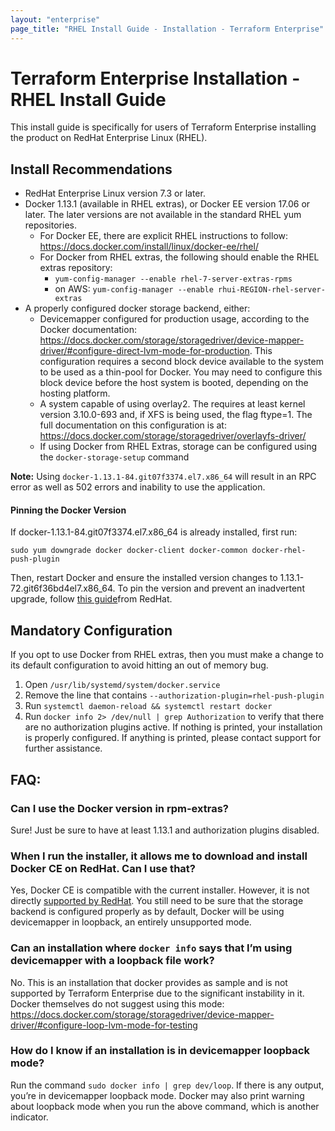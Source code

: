 ```yaml
---
layout: "enterprise"
page_title: "RHEL Install Guide - Installation - Terraform Enterprise"
---
```


# Terraform Enterprise Installation - RHEL Install Guide

This install guide is specifically for users of Terraform Enterprise installing the product on RedHat Enterprise Linux (RHEL).

## Install Recommendations

* RedHat Enterprise Linux version 7.3 or later.
* Docker 1.13.1 (available in RHEL extras), or Docker EE version 17.06 or later. The later versions are not available in the standard RHEL yum repositories.
   * For Docker EE, there are explicit RHEL instructions to follow: https://docs.docker.com/install/linux/docker-ee/rhel/
   * For Docker from RHEL extras, the following should enable the RHEL extras repository:
      * `yum-config-manager --enable rhel-7-server-extras-rpms`
      * on AWS: `yum-config-manager --enable rhui-REGION-rhel-server-extras`
* A properly configured docker storage backend, either:
   * Devicemapper configured for production usage, according to the Docker documentation: https://docs.docker.com/storage/storagedriver/device-mapper-driver/#configure-direct-lvm-mode-for-production. This configuration requires a second block device available to the system to be used as a thin-pool for Docker. You may need to configure this block device before the host system is booted, depending on the hosting platform.
   * A system capable of using overlay2. The requires at least kernel version 3.10.0-693 and, if XFS is being used, the flag ftype=1. The full documentation on this configuration is at: https://docs.docker.com/storage/storagedriver/overlayfs-driver/
   * If using Docker from RHEL Extras, storage can be configured using the `docker-storage-setup` command

**Note:** Using `docker-1.13.1-84.git07f3374.el7.x86_64` will result in an RPC error as well as 502 errors and inability to use the application.

#### Pinning the Docker Version

If docker-1.13.1-84.git07f3374.el7.x86_64 is already installed, first run:

```sudo yum downgrade docker docker-client docker-common docker-rhel-push-plugin```

Then, restart Docker and ensure the installed version changes to 1.13.1-72.git6f36bd4el7.x86_64. To pin the version and prevent an inadvertent upgrade, follow [this guide](https://access.redhat.com/solutions/98873)from RedHat.

## Mandatory Configuration

If you opt to use Docker from RHEL extras, then you must make a change to its default configuration to avoid hitting an out of memory bug.

1. Open `/usr/lib/systemd/system/docker.service`
1. Remove the line that contains `--authorization-plugin=rhel-push-plugin`
1. Run `systemctl daemon-reload && systemctl restart docker`
1. Run `docker info 2> /dev/null | grep Authorization` to verify that there are no authorization plugins active.
   If nothing is printed, your installation is properly configured. If anything is printed, please
   contact support for further assistance.

## FAQ:
### Can I use the Docker version in rpm-extras?
Sure! Just be sure to have at least 1.13.1 and authorization plugins disabled.

### When I run the installer, it allows me to download and install Docker CE on RedHat. Can I use that?
Yes, Docker CE is compatible with the current installer. However, it is not directly [supported by RedHat](https://access.redhat.com/articles/2726611). You still need to be sure that the storage backend is configured properly as by default, Docker will be using devicemapper in loopback, an entirely unsupported mode.

### Can an installation where `docker info` says that I’m using devicemapper with a loopback file work?
No. This is an installation that docker provides as sample and is not supported by Terraform Enterprise due to the significant instability in it. Docker themselves do not suggest using this mode: https://docs.docker.com/storage/storagedriver/device-mapper-driver/#configure-loop-lvm-mode-for-testing

### How do I know if an installation is in devicemapper loopback mode?
Run the command `sudo docker info | grep dev/loop`. If there is any output, you’re in devicemapper loopback mode. Docker may also print warning about loopback mode when you run the above command, which is another indicator.
